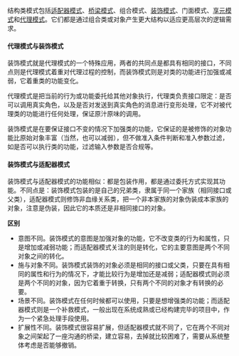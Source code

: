 结构类模式包括[适配器模式](14.%20适配器模式.md)、[桥梁模式](24.%20桥梁模式.md)、组合模式、[装饰模式](12.%20装饰模式.md)、门面模式、[享元模式](23.%20享元模式.md)和[代理模式](7.%20代理模式.md)。它们都是通过组合类或对象产生更大结构以适应更高层次的逻辑需求。

#### 代理模式与装饰模式

装饰模式就是代理模式的一个特殊应用，两者的共同点是都具有相同的接口，不同点则是代理模式着重对代理过程的控制，而装饰模式则是对类的功能进行加强或减弱，它着重类的功能变化。

代理模式是把当前的行为或功能委托给其他对象执行，代理类负责接口限定：是否可以调用真实角色，以及是否对发送到真实角色的消息进行变形处理，它不对被代理类的功能进行任何处理，保证原汁原味的调用。

装饰模式是在要保证接口不变的情况下加强类的功能，它保证的是被修饰的对象功能比原始对象丰富（当然，也可以减弱），但不做准入条件判断和准入参数过滤，如是否可以执行类的功能，过滤输入参数是否合规等。

#### 装饰模式与适配器模式

装饰模式与适配器模式的功能相似：都是包装作用，都是通过委托方式实现其功能。不同点是：装饰模式包装的是自己的兄弟类，隶属于同一个家族（相同接口或父类），适配器模式则修饰非血缘关系类，把一个非本家族的对象伪装成本家族的对象，注意是伪装，因此它的本质还是非相同接口的对象。

**区别**

* 意图不同。装饰模式的意图是加强对象的功能，它不改变类的行为和属性，只是增加或减弱功能；而适配器模式关注的则是转化，它的主要意图是两个不同对象之间的转化。
* 施与对象不同。装饰模式装饰的对象必须是相同的接口或父类，只要在具有相同的属性和行为的情况下，才能比较行为是增加还是减弱；适配器模式则必须是两个不同的对象，因为它着重于转换，只有两个不同的对象才有转换的必要。
* 场景不同。装饰模式在任何时候都可以使用，只要是想增强类的功能；而适配器模式则是一个补救模式，一般出现在系统成熟或已经构建完毕的项目中，作为一个紧急处理手段使用。
* 扩展性不同。装饰模式很容易扩展，但适配器模式就不同了，它在两个不同对象之间架起了一座沟通的桥梁，建立容易，去掉就比较困难了，需要从系统整体考虑是否能够撤销。